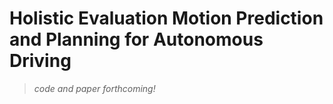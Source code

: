 # Holistic Evaluation Motion Prediction and Planning for Autonomous Driving

> *code and paper forthcoming!*
